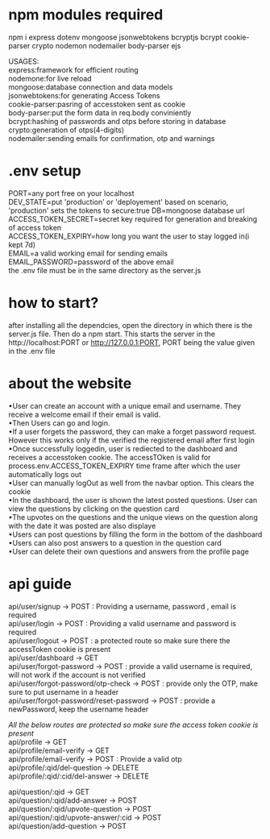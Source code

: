 # npm modules required 

npm i express dotenv mongoose jsonwebtokens bcryptjs bcrypt cookie-parser crypto nodemon nodemailer body-parser ejs <br/>

USAGES:  <br/>
express:framework for efficient routing  <br/>
nodemone:for live reload  <br/>
mongoose:database connection and data models  <br/>
jsonwebtokens:for generating Access Tokens  <br/>
cookie-parser:pasring of accesstoken sent as cookie  <br/>
body-parser:put the form data in req.body conviniently <br/>
bcrypt:hashing of passwords and otps before storing in database  <br/>
crypto:generation of otps(4-digits)  <br/>
nodemailer:sending emails for confirmation, otp and warnings  <br/>


# .env setup

PORT=any port free on your localhost  <br/>
DEV_STATE=put 'production' or 'deployement' based on scenario, 'production' sets the tokens to secure:true
DB=mongoose database url  <br/>
ACCESS_TOKEN_SECRET=secret key required for generation and breaking of access token  <br/>
ACCESS_TOKEN_EXPIRY=how long you want the user to stay logged in(i kept 7d)  <br/>
EMAIL=a valid working email for sending emails  <br/>
EMAIL_PASSWORD=password of the above email  <br/>
the .env file must be in the same directory as the server.js


# how to start?

after installing all the dependcies, open the directory in which there is the server.js file. Then do a npm start. This starts the server in the http://localhost:PORT or http://127.0.0.1:PORT, PORT being the value given in the .env file


# about the website

•User can create an account with a unique email and username. They receive a welcome email if their email is valid. <br/>
•Then Users can go and login.<br/>
•If a user forgets the password, they can make a forget password request. However this works only if the verified the registered email after first login<br/>
•Once successfully loggedin, user is rediected to the dashboard and receives a accesstoken cookie. The accessTOken is valid for process.env.ACCESS_TOKEN_EXPIRY time frame after which the user automatically logs out<br/>
•User can manually logOut as well from the navbar option. This clears the cookie <br/>
•In the dashboard, the user is shown the latest posted questions. User can view the questions by clicking on the question card<br/>
•The upvotes on the questions and the unique views on the question along with the date it was posted are also displaye <br/>
•Users can post questions by filling the form in the bottom of the dashboard <br/>
•Users can also post answers to a question in the question card <br/>
•User can delete their own questions and answers from the profile page<br/>


# api guide

api/user/signup -> POST : Providing a username, password , email is required <br/>
api/user/login -> POST : Providing a valid username and password is required <br/>
api/user/logout -> POST : a protected route so make sure there the accessToken cookie is present <br/>
api/user/dashboard -> GET  <br/>
api/user/forgot-password -> POST : provide a valid username is required, will not work if the account is not verified<br/>
api/user/forgot-password/otp-check -> POST : provide only the OTP, make sure to put username in a header <br/>
api/user/forgot-password/reset-password -> POST : provide a newPassword, keep the username header  <br/>

*All the below routes are protected so make sure the access token cookie is present* <br/>
api/profile -> GET <br/>
api/profile/email-verify -> GET <br/>
api/profile/email-verify -> POST : Provide a valid otp<br/>
api/profile/:qid/del-question -> DELETE <br/>
api/profile/:qid/:cid/del-answer -> DELETE <br/>

api/question/:qid -> GET <br/>
api/question/:qid/add-answer -> POST <br/>
api/question/:qid/upvote-question -> POST <br/>
api/question/:qid/upvote-answer/:cid -> POST <br/>
api/question/add-question -> POST <br/>



